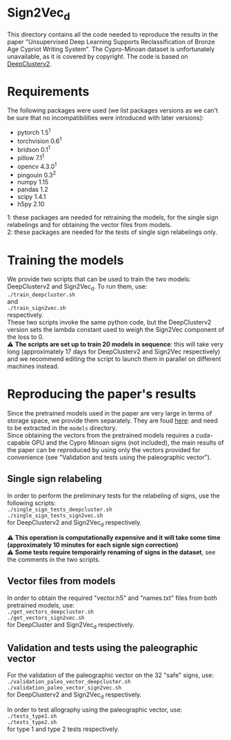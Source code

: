 # Sign2Vec<sub>d</sub>

This directory contains all the code needed to reproduce the results in the paper "Unsupervised Deep Learning Supports Reclassification of Bronze Age Cypriot Writing System". The Cypro-Minoan dataset is unfortunately unavailable, as it is covered by copyright. The code is based on [DeepClusterv2](https://github.com/facebookresearch/swav).

# Requirements
The following packages were used (we list packages versions as we can't be sure that no incompatibilities were introduced with later versions):
- pytorch 1.5<sup>1</sup>
- torchvision 0.6<sup>1</sup>
- bridson 0.1<sup>1</sup>
- pillow 7.1<sup>1</sup>
- opencv 4.3.0<sup>1</sup>
- pingouin 0.3<sup>2</sup>
- numpy 1.15
- pandas 1.2
- scipy 1.4.1
- h5py 2.10

1: these packages are needed for retraining the models, for the single sign relabelings and for obtaining the vector files from models.<br />
2: these packages are needed for the tests of single sign relabelings only.


# Training the models

We provide two scripts that can be used to train the two models: DeepClusterv2 and Sign2Vec<sub>d</sub>. To run them, use: <br />
`./train_deepcluster.sh` <br />
and <br />
`./train_sign2vec.sh` <br />
respectively. <br />
These two scripts invoke the same python code, but the DeepClusterv2 version sets the lambda constant used to weigh the Sign2Vec component of the loss to 0. <br />
:warning: **The scripts are set up to train 20 models in sequence**: this will take very long (approximately 17 days for DeepClusterv2 and Sign2Vec respectively) and we recommend editing the script to launch them in parallel on different machines instead.

# Reproducing the paper's results

Since the pretrained models used in the paper are very large in terms of storage space, we provide them separately. They are foud [here](https://drive.google.com/file/d/1xpo4DleWYVoChhggpp9IjVDzrXsHos3K/view?usp=sharing): and need to be extracted in the `models` directory. <br />
Since obtaining the vectors from the pretrained models requires a cuda-capable GPU and the Cypro Minoan signs (not included), the main results of the paper can be reproduced by using only the vectors provided for convenience (see "Validation and tests using the paleographic vector").

## Single sign relabeling

In order to perform the preliminary tests for the relabeling of signs, use the following scripts: <br />
`./single_sign_tests_deepcluster.sh` <br />
`./single_sign_tests_sign2vec.sh` <br />
for DeepClusterv2 and Sign2Vec<sub>d</sub> respectively.

:warning: **This operation is computationally expensive and it will take some time (approximately 10 minutes for each signle sign correction)** <br/>
:warning: **Some tests require temporairly renaming of signs in the dataset**, see the comments in the two scripts.

## Vector files from models

In order to obtain the required "vector.h5" and "names.txt" files from both pretrained models, use: <br />
`./get_vectors_deepcluster.sh` <br />
`./get_vectors_sign2vec.sh` <br />
for DeepCluster and Sign2Vec<sub>d</sub> respectively.

## Validation and tests using the paleographic vector

For the validation of the paleographic vector on the 32 "safe" signs, use:<br />
`./validation_paleo_vector_deepcluster.sh`  <br />
`./validation_paleo_vector_sign2vec.sh` <br />
for DeepClusterv2 and Sign2Vec<sub>d</sub> respectively.

In order to test allography using the paleographic vector, use: <br />
`./tests_type1.sh` <br />
`./tests_type2.sh` <br />
for type 1 and type 2 tests respectively.<br />
